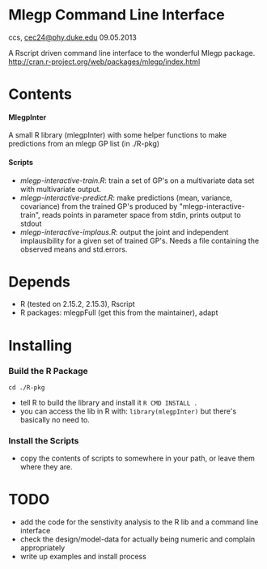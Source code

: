 Mlegp Command Line Interface
==============================

ccs, cec24@phy.duke.edu
09.05.2013

A Rscript driven command line interface to the wonderful Mlegp package.
http://cran.r-project.org/web/packages/mlegp/index.html

Contents
=======

#### MlegpInter
A small R library (mlegpInter) with some helper functions to make
predictions from an mlegp GP list (in ./R-pkg)

#### Scripts
- _mlegp-interactive-train.R_: train a set of GP's on a multivariate
  data set with multivariate output.
- _mlegp-interactive-predict.R_: make predictions (mean, variance,
  covariance) from the trained GP's produced by
  "mlegp-interactive-train", reads points in parameter space from
  stdin, prints output to stdout
- _mlegp-interactive-implaus.R_: output the joint and independent
  implausibility for a given set of trained GP's. Needs a file
  containing the observed means and std.errors.

Depends
=======

- R (tested on 2.15.2, 2.15.3), Rscript
- R packages: mlegpFull (get this from the maintainer), adapt


Installing
=========

### Build the R Package

`cd ./R-pkg`
- tell R to build the library and install it
`R CMD INSTALL .`
- you can access the lib in R with:
`library(mlegpInter)`
but there's basically no need to.

### Install the Scripts

- copy the contents of scripts to somewhere in your path, or leave
  them where they are.


TODO
=====

- add the code for the senstivity analysis to the R lib and a command line interface
- check the design/model-data for actually being numeric and complain appropriately
- write up examples and install process

